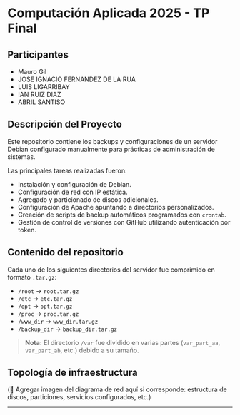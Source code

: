# Computación Aplicada 2025 - TP Final

## Participantes
- Mauro Gil
- JOSE IGNACIO FERNANDEZ DE LA RUA
- LUIS LIGARRIBAY
- IAN RUIZ DIAZ
- ABRIL SANTISO

## Descripción del Proyecto
Este repositorio contiene los backups y configuraciones de un servidor Debian configurado manualmente para prácticas de administración de sistemas.

Las principales tareas realizadas fueron:
- Instalación y configuración de Debian.
- Configuración de red con IP estática.
- Agregado y particionado de discos adicionales.
- Configuración de Apache apuntando a directorios personalizados.
- Creación de scripts de backup automáticos programados con `crontab`.
- Gestión de control de versiones con GitHub utilizando autenticación por token.

## Contenido del repositorio
Cada uno de los siguientes directorios del servidor fue comprimido en formato `.tar.gz`:
- `/root` → `root.tar.gz`
- `/etc` → `etc.tar.gz`
- `/opt` → `opt.tar.gz`
- `/proc` → `proc.tar.gz`
- `/www_dir` → `www_dir.tar.gz`
- `/backup_dir` → `backup_dir.tar.gz`

> **Nota:** El directorio `/var` fue dividido en varias partes (`var_part_aa`, `var_part_ab`, etc.) debido a su tamaño.

## Topología de infraestructura
(🔵 Agregar imagen del diagrama de red aquí si corresponde: estructura de discos, particiones, servicios configurados, etc.)

---
